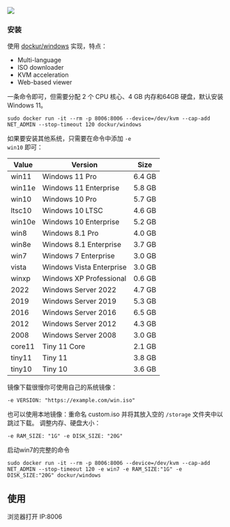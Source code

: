 ![](https://github.com/dockur/windows/raw/master/.github/logo.png)
### 安装

使用 [dockur/windows](https://github.com/dockur/windows) 实现，特点：

- Multi-language
- ISO downloader
- KVM acceleration
- Web-based viewer

一条命令即可，但需要分配 2 个 CPU 核心、4 GB 内存和64GB 硬盘，默认安装Windows 11。
``` shell
sudo docker run -it --rm -p 8006:8006 --device=/dev/kvm --cap-add NET_ADMIN --stop-timeout 120 dockur/windows
```

如果要安装其他系统，只需要在命令中添加 <code>-e win10</code> 即可：

Value | Version | Size
-- | -- | --
win11 | Windows 11 Pro | 6.4 GB
win11e | Windows 11 Enterprise | 5.8 GB
win10 | Windows 10 Pro | 5.7 GB
ltsc10 | Windows 10 LTSC | 4.6 GB
win10e | Windows 10 Enterprise | 5.2 GB
win8 | Windows 8.1 Pro | 4.0 GB
win8e | Windows 8.1 Enterprise | 3.7 GB
win7 | Windows 7 Enterprise | 3.0 GB
vista | Windows Vista Enterprise | 3.0 GB
winxp | Windows XP Professional | 0.6 GB
2022 | Windows Server 2022 | 4.7 GB
2019 | Windows Server 2019 | 5.3 GB
2016 | Windows Server 2016 | 6.5 GB
2012 | Windows Server 2012 | 4.3 GB
2008 | Windows Server 2008 | 3.0 GB
core11 | Tiny 11 Core | 2.1 GB
tiny11 | Tiny 11 | 3.8 GB
tiny10 | Tiny 10 | 3.6 GB


镜像下载很慢你可使用自己的系统镜像：
``` shell
-e VERSION: "https://example.com/win.iso"
```

也可以使用本地镜像：重命名 custom.iso 并将其放入空的 <code>/storage</code> 文件夹中以跳过下载。
调整内存、硬盘大小：
```shell
-e RAM_SIZE: "1G" -e DISK_SIZE: "20G"
```

启动win7的完整的命令
```shell
sudo docker run -it --rm -p 8006:8006 --device=/dev/kvm --cap-add NET_ADMIN --stop-timeout 120 -e win7 -e RAM_SIZE:"1G" -e DISK_SIZE:"20G" dockur/windows
```

## **使用**

浏览器打开 IP:8006